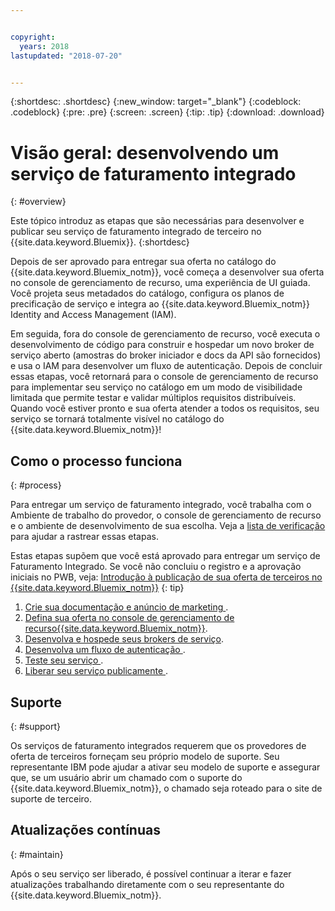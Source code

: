 ```yaml
---


copyright:
  years: 2018
lastupdated: "2018-07-20"


---
```


{:shortdesc: .shortdesc}
{:new_window: target="_blank"}
{:codeblock: .codeblock}
{:pre: .pre}
{:screen: .screen}
{:tip: .tip}
{:download: .download}

# Visão geral: desenvolvendo um serviço de faturamento integrado
{: #overview}

Este tópico introduz as etapas que são necessárias para desenvolver e publicar seu serviço de faturamento integrado de terceiro no {{site.data.keyword.Bluemix}}. 
{:shortdesc}

Depois de ser aprovado para entregar sua oferta no catálogo do {{site.data.keyword.Bluemix_notm}}, você começa a desenvolver sua oferta no console de gerenciamento de recurso, uma experiência de UI guiada. Você projeta seus metadados do catálogo, configura os planos de precificação de serviço e integra ao {{site.data.keyword.Bluemix_notm}} Identity and Access Management (IAM). 

Em seguida, fora do console de gerenciamento de recurso, você executa o desenvolvimento de código para construir e hospedar um novo broker de serviço aberto (amostras do broker iniciador e docs da API são fornecidos) e usa o IAM para desenvolver um fluxo de autenticação. Depois de concluir essas etapas, você retornará para o console de gerenciamento de recurso para implementar seu serviço no catálogo em um modo de visibilidade limitada que permite testar e validar múltiplos requisitos distribuíveis. Quando você estiver pronto e sua oferta atender a todos os requisitos, seu serviço se tornará totalmente visível no catálogo do {{site.data.keyword.Bluemix_notm}}!


## Como o processo funciona
{: #process}

Para entregar um serviço de faturamento integrado, você trabalha com o Ambiente de trabalho do provedor, o console de gerenciamento de recurso e o ambiente de desenvolvimento de sua escolha. Veja a [lista de verificação](/docs/third-party/checklist.html#checklist) para ajudar a rastrear essas etapas.

Estas etapas supõem que você está aprovado para entregar um serviço de Faturamento Integrado. Se você não concluiu o registro e a aprovação iniciais no PWB, veja: [Introdução à publicação de sua oferta de terceiros no {{site.data.keyword.Bluemix_notm}}](/docs/third-party/index.md)
{: tip}

1. [ Crie sua documentação e anúncio de marketing ](/docs/third-party/cis1-docs-marketing.html).
2. [Defina sua oferta no console de gerenciamento de recurso{{site.data.keyword.Bluemix_notm}}](/docs/third-party/cis2-rmc-define.html).
3. [Desenvolva e hospede seus brokers de serviço](/docs/third-party/cis3-broker.html).
4. [ Desenvolva um fluxo de autenticação ](/docs/third-party/cis5-iam.html).
5. [ Teste seu serviço ](/docs/third-party/cis4-rmc-publish.html).
6. [ Liberar seu serviço publicamente ](/docs/third-party/cis6-ga.html).

## Suporte
{: #support}

Os serviços de faturamento integrados requerem que os provedores de oferta de terceiros forneçam seu próprio modelo de suporte. Seu representante IBM pode ajudar a ativar seu modelo de suporte e assegurar que, se um usuário abrir um chamado com o suporte do {{site.data.keyword.Bluemix_notm}}, o chamado seja roteado para o site de suporte de terceiro.

## Atualizações contínuas
{: #maintain}

Após o seu serviço ser liberado, é possível continuar a iterar e fazer atualizações trabalhando diretamente com o seu representante do {{site.data.keyword.Bluemix_notm}}.



